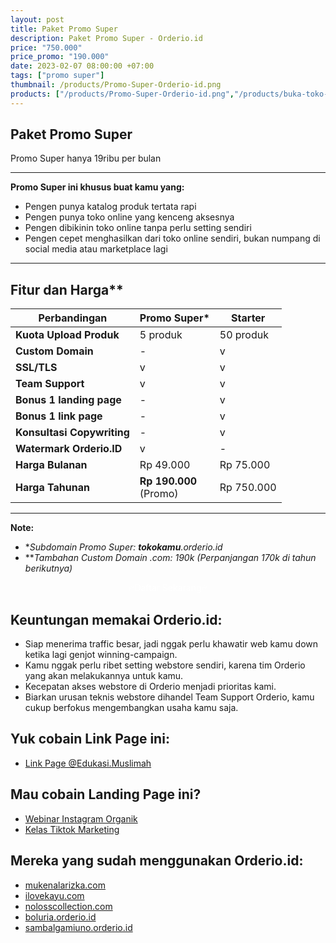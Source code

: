 ```yaml
---
layout: post
title: Paket Promo Super
description: Paket Promo Super - Orderio.id
price: "750.000"
price_promo: "190.000"
date: 2023-02-07 08:00:00 +07:00
tags: ["promo super"]
thumbnail: /products/Promo-Super-Orderio-id.png
products: ["/products/Promo-Super-Orderio-id.png","/products/buka-toko-online-Orderio-id-1.png","/products/Konten-Orderio-id-1.png","/products/Konten-Orderio-id-2.png","/products/Konten-Orderio-id-3.png","/products/Konten-Orderio-id-4.png"]
---
```


## Paket Promo Super

Promo Super hanya 19ribu per bulan

---

**Promo Super ini khusus buat kamu yang:**

* Pengen punya katalog produk tertata rapi
* Pengen punya toko online yang kenceng aksesnya
* Pengen dibikinin toko online tanpa perlu setting sendiri
* Pengen cepet menghasilkan dari toko online sendiri, bukan numpang di social media atau marketplace lagi

---

## Fitur dan Harga**

| **Perbandingan** | **Promo Super*** | **Starter** |
| --- | --- | --- |
| **Kuota Upload Produk** | 5 produk | 50 produk |
| **Custom Domain** | - | v |
| **SSL/TLS** | v | v |
| **Team Support** | v | v |
| **Bonus 1 landing page** | - | v |
| **Bonus 1 link page** | - | v |
| **Konsultasi Copywriting** | - | v |
| **Watermark Orderio.ID** | v | - |
| **Harga Bulanan** | Rp 49.000 | Rp 75.000 |
| **Harga Tahunan** | **Rp 190.000**<br>(Promo) | Rp 750.000 |

---

**Note:**

* *_Subdomain Promo Super: **tokokamu**.orderio.id_
* **_Tambahan Custom Domain .com: 190k (Perpanjangan 170k di tahun berikutnya)_

<center><a href="https://tribelio.page/site/checkout/promosuperorderio" target="_blank" rel="noopener" class="bg-emerald-500 hover:bg-emerald-600 text-white block py-3 px-4 rounded-lg w-full text-center mt-4" style="color:white;text-decoration:none">
				🔥Daftar Sekarang🔥
	</a></center>

## Keuntungan memakai Orderio.id:

* Siap menerima traffic besar, jadi nggak perlu khawatir web kamu down ketika lagi genjot winning-campaign.
* Kamu nggak perlu ribet setting webstore sendiri, karena tim Orderio yang akan melakukannya untuk kamu.
* Kecepatan akses webstore di Orderio menjadi prioritas kami.
* Biarkan urusan teknis webstore dihandel Team Support Orderio, kamu cukup berfokus mengembangkan usaha kamu saja.

## Yuk cobain Link Page ini:

<ul>
  <li><a href="https://Orderio.id/edukasimuslimah" target="_blank">Link Page @Edukasi.Muslimah</a></li>
</ul>

## Mau cobain Landing Page ini?

<ul>
  <li><a href="https://Orderio.id/kelasinstagram" target="_blank">Webinar Instagram Organik</a></li>
  <li><a href="https://Orderio.id/kelastiktok" target="_blank">Kelas Tiktok Marketing</a></li>
</ul>

## Mereka yang sudah menggunakan Orderio.id:

<ul>
  <li><a href="https://mukenalarizka.com/" target="_blank">mukenalarizka.com</a></li>
  <li><a href="https://ilovekayu.com/" target="_blank">ilovekayu.com</a></li>
  <li><a href="https://nolosscollection.com/" target="_blank">nolosscollection.com</a></li>
  <li><a href="https://boluria.orderio.id/" target="_blank">boluria.orderio.id</a></li>
  <li><a href="https://sambalgamiuno.orderio.id/" target="_blank">sambalgamiuno.orderio.id</a></li>
</ul>
